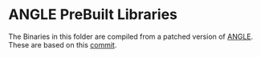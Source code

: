 # ANGLE PreBuilt Libraries

The Binaries in this folder are compiled from a patched version of [ANGLE](https://github.com/xbox-homebrew/angle). 
These are based on this [commit](https://github.com/google/angle/commit/152cf62b38874238095a91307e4ea9bcdedf8f46).
